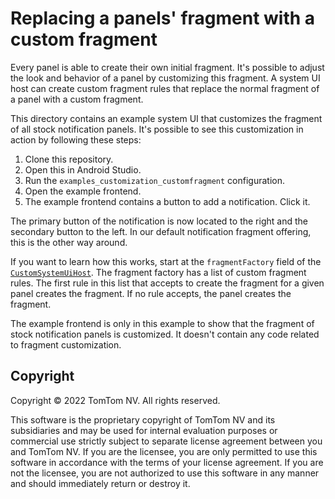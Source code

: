 # Replacing a panels' fragment with a custom fragment

Every panel is able to create their own initial fragment. It's possible to adjust the look and
behavior of a panel by customizing this fragment. A system UI host can create custom fragment rules
that replace the normal fragment of a panel with a custom fragment.

This directory contains an example system UI that customizes the fragment of all stock notification
panels. It's possible to see this customization in action by following these steps:
1. Clone this repository.
2. Open this in Android Studio.
3. Run the `examples_customization_customfragment` configuration.
4. Open the example frontend.
5. The example frontend contains a button to add a notification. Click it.

The primary button of the notification is now located to the right and the secondary button to the
left. In our default notification fragment offering, this is the other way around.

If you want to learn how this works, start at the `fragmentFactory` field of the
[`CustomSystemUiHost`](https://github.com/tomtom-international/tomtom-digital-cockpit-sdk-examples/blob/main/examples/customization/customfragment/src/main/kotlin/com/example/ivi/example/systemui/customfragment/systemui/CustomSystemUiHost.kt).
The fragment factory has a list of custom fragment rules. The first rule in this list that accepts
to create the fragment for a given panel creates the fragment. If no rule accepts, the panel creates
the fragment.

The example frontend is only in this example to show that the fragment of stock notification panels
is customized. It doesn't contain any code related to fragment customization.

## Copyright

Copyright © 2022 TomTom NV. All rights reserved.

This software is the proprietary copyright of TomTom NV and its subsidiaries and may be
used for internal evaluation purposes or commercial use strictly subject to separate
license agreement between you and TomTom NV. If you are the licensee, you are only permitted
to use this software in accordance with the terms of your license agreement. If you are
not the licensee, you are not authorized to use this software in any manner and should
immediately return or destroy it.
